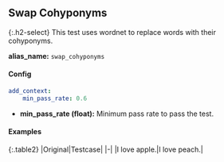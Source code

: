 
## Swap Cohyponyms

<div class="main-docs" markdown="1"><div class="h3-box" markdown="1">

{:.h2-select}
This test uses wordnet to replace words with their cohyponyms.

**alias_name:** `swap_cohyponyms`

</div><div class="h3-box" markdown="1">

#### Config
```yaml
add_context:
    min_pass_rate: 0.6
```
- **min_pass_rate (float):** Minimum pass rate to pass the test.

#### Examples

{:.table2}
|Original|Testcase|
|-|
|I love apple.|I love peach.|


</div></div>